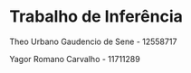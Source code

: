 # Trabalho de Inferência
Theo Urbano Gaudencio de Sene - 12558717

Yagor Romano Carvalho - 11711289
